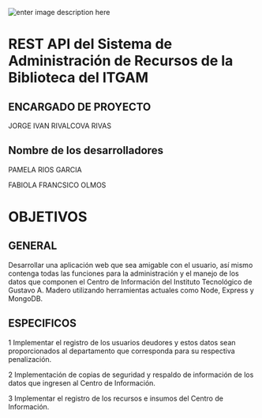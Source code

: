 ![enter image description here](https://www.gamadero.tecnm.mx/assets/files/main/img/fondoblancoitgam.png)

# REST API del Sistema de Administración de Recursos de la Biblioteca del ITGAM

## ENCARGADO DE PROYECTO

JORGE IVAN RIVALCOVA RIVAS

## Nombre de los desarrolladores

PAMELA RIOS GARCIA

FABIOLA FRANCSICO OLMOS

# OBJETIVOS
## GENERAL

Desarrollar una aplicación web que sea amigable con el usuario, así mismo contenga todas las funciones para la administración
y el manejo de los datos que componen el Centro de Información del Instituto Tecnológico de Gustavo A. Madero utilizando herramientas actuales como Node, Express y MongoDB.

## ESPECIFICOS

1 Implementar el registro de los usuarios deudores y estos datos sean proporcionados al departamento que corresponda para su respectiva penalización.

2 Implementación  de copias de seguridad y respaldo de información de los datos que ingresen al Centro de Información.

3 Implementar el registro de los recursos e insumos del Centro de Información.